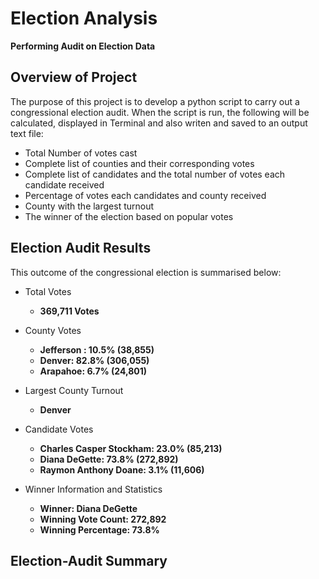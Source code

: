 # Election Analysis
**Performing Audit on Election Data**

  ## Overview of Project
  The purpose of this project is to develop a python script to carry out a congressional election audit. When the script is run, the following will be calculated, displayed in Terminal and also writen and saved to an output text file:
  + Total Number of votes cast
  + Complete list of counties and their corresponding votes
  + Complete list of candidates and the total number of votes each candidate received
  + Percentage of votes each candidates and county received
  + County with the largest turnout
  + The winner of the election based on popular votes


  ## Election Audit Results

  This outcome of the congressional election is summarised below:

   - Total Votes
     + **369,711 Votes**

   - County Votes
     + **Jefferson : 10.5% (38,855)**
     + **Denver: 82.8% (306,055)**
     + **Arapahoe: 6.7% (24,801)**
   
   - Largest County Turnout
     + **Denver**

   - Candidate Votes
     + **Charles Casper Stockham: 23.0% (85,213)**
     + **Diana DeGette: 73.8% (272,892)**
     + **Raymon Anthony Doane: 3.1% (11,606)**

   - Winner Information and Statistics
     + **Winner: Diana DeGette**
     + **Winning Vote Count: 272,892**
     + **Winning Percentage: 73.8%**


  ## Election-Audit Summary
